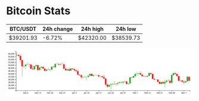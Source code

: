 # Bitcoin Stats

BTC/USDT|24h change|24h high|24h low|
|---|---|---|---|
|$39201.93|-6.72%|$42320.00|$38539.73|

<img src="./chart.svg">
